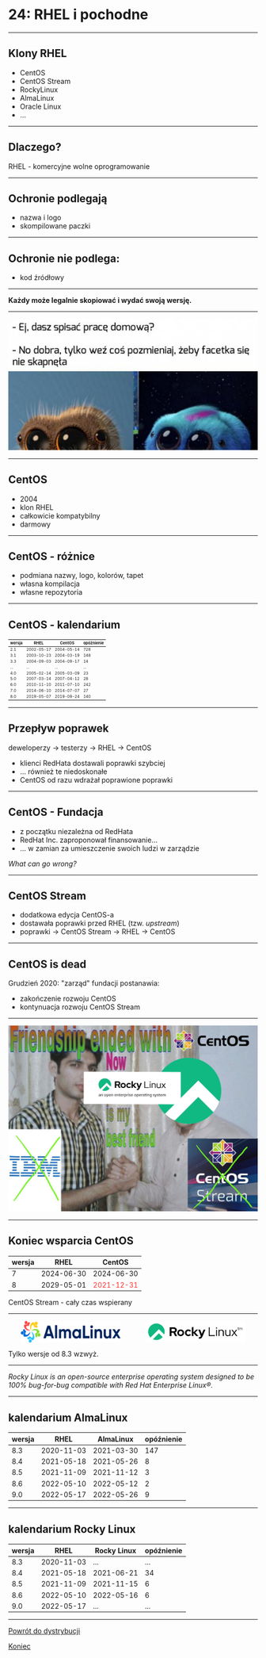 # 24: RHEL i pochodne

------
<!-- .slide: data-autofragments -->
## Klony RHEL

* CentOS
* CentOS Stream
* RockyLinux
* AlmaLinux
* Oracle Linux
* ...

------
<!-- .slide: data-autofragments -->
## Dlaczego?

RHEL - komercyjne wolne oprogramowanie

---
## Ochronie podlegają

- nazwa i logo
- skompilowane paczki

---
## Ochronie nie podlega:

- kod źródłowy

---
**Każdy może legalnie skopiować i wydać swoją wersję.**

---
<!-- .slide: data-background="#fff" -->
![Praca domowa](img/pracadomowa.jpg)

------
<!-- .slide: data-autofragments -->
## CentOS

- 2004
- klon RHEL
- całkowicie kompatybilny
- darmowy

---
<!-- .slide: data-autofragments -->
## CentOS - różnice

- podmiana nazwy, logo, kolorów, tapet
- własna kompilacja
- własne repozytoria

---
<!-- .slide: data-autofragments -->
## CentOS - kalendarium

| wersja | RHEL       | CentOS     | opóźnienie |
|--------|------------|------------|------------|
| 2.1    | 2002-05-17 | 2004-05-14 |        728 |
| 3.1    | 2003-10-23 | 2004-03-19 |        148 |
| 3.3    | 2004-09-03 | 2004-09-17 |         14 |
| ...    | ...        | ...        | ...        |
| 4.0    | 2005-02-14 | 2005-03-09 |         23 |
| 5.0    | 2007-03-14 | 2007-04-12 |         28 |
| 6.0    | 2010-11-10 | 2011-07-10 |        242 |
| 7.0    | 2014-06-10 | 2014-07-07 |         27 |
| 8.0    | 2019-05-07 | 2019-09-24 |        140 |

<style> #centos---kalendarium + table { font-size: 0.55em; } </style>

------
<!-- .slide: data-autofragments -->
## Przepływ poprawek

deweloperzy → testerzy → RHEL → CentOS

- klienci RedHata dostawali poprawki szybciej
- ... również te niedoskonałe
- CentOS od razu wdrażał poprawione poprawki

---
<!-- .slide: data-autofragments -->
## CentOS - Fundacja

- z początku niezależna od RedHata
- RedHat Inc. zaproponował finansowanie...
- ... w zamian za umieszczenie swoich ludzi w zarządzie

*What can go wrong?*

---
<!-- .slide: data-autofragments -->
## CentOS Stream

- dodatkowa edycja CentOS-a
- dostawała poprawki przed RHEL (tzw. *upstream*)
- poprawki → CentOS Stream → RHEL → CentOS

---
<!-- .slide: data-autofragments -->
## CentOS is dead

Grudzień 2020: "zarząd" fundacji postanawia:
- zakończenie rozwoju CentOS
- kontynuacja rozwoju CentOS Stream

---
<!-- .slide: data-background="#fff" -->
![friendship ended](img/friendship-ended-with-centos.png)

---
<!-- .slide: data-autofragments -->
## Koniec wsparcia CentOS

| wersja | RHEL       | CentOS     |
|--------|------------|------------|
| 7      | 2024-06-30 | 2024-06-30 |
| 8      | 2029-05-01 | 2021-12-31 |

CentOS Stream - cały czas wspierany

<style> #koniec-wsparcia-centos + table tr:nth-child(2) td:nth-child(3) { color: #f33; } </style>

------
<!-- .slide: data-autofragments -->
<!-- .slide: data-background="#fff" -->
## AlmaLinux i Rocky Linux

<div>
<img src='img/almalinux.png'>
<img src='img/rockylinux.png'>
</div>

Tylko wersje od 8.3 wzwyż.

<style>
#almalinux-i-rocky-linux { display: none; }
#almalinux-i-rocky-linux + div { display: flex; justify-content: space-around; }
#almalinux-i-rocky-linux + div img { width: 40%; }
</style>

---

*Rocky Linux is an open-source enterprise operating system designed to be 100% bug-for-bug compatible with Red Hat Enterprise Linux®.*

---
## kalendarium AlmaLinux

| wersja | RHEL       | AlmaLinux  | opóźnienie |
|--------|------------|------------|------------|
| 8.3    | 2020-11-03 | 2021-03-30 |        147 |
| 8.4    | 2021-05-18 | 2021-05-26 |          8 |
| 8.5    | 2021-11-09 | 2021-11-12 |          3 |
| 8.6    | 2022-05-10 | 2022-05-12 |          2 |
| 9.0    | 2022-05-17 | 2022-05-26 |          9 |

---
## kalendarium Rocky Linux

| wersja | RHEL       | Rocky Linux| opóźnienie |
|--------|------------|------------|------------|
| 8.3    | 2020-11-03 | ...        |        ... |
| 8.4    | 2021-05-18 | 2021-06-21 |         34 |
| 8.5    | 2021-11-09 | 2021-11-15 |          6 |
| 8.6    | 2022-05-10 | 2022-05-16 |          6 |
| 9.0    | 2022-05-17 | ...        | ...        |

------
[Powrót do dystrybucji](Dystrybucje.html#/10/1)

[Koniec](./)
